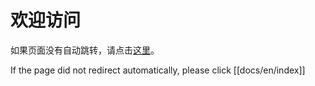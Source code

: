 # 欢迎访问

<script>
  // 获取用户浏览器语言
  const lang = navigator. language || navigator. userLanguage;

  // 定义语言映射
  const supportedLanguages = {
    "zh": "/zh/",
    "zh-CN": "/zh/",
    "zh-TW": "/zh/",
    "en": "/en/"
  };

  // 默认跳转中文
  let redirectUrl = "/zh/";

  // 如果浏览器语言在支持列表中，则跳转对应语言
  for (const key in supportedLanguages) {
    if (lang.startsWith (key)) {
      redirectUrl = supportedLanguages[key];
      break;
    }
  }

  // 执行跳转
  window. location. href = redirectUrl;
</script>

如果页面没有自动跳转，请点击[这里](/zh/)。

If the page did not redirect automatically, please click [[docs/en/index]]